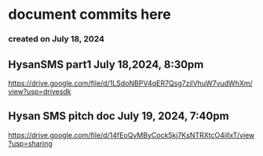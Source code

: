# document commits here 
### created on July 18, 2024

## HysanSMS part1 July 18,2024, 8:30pm
https://drive.google.com/file/d/1LSdoNBPV4qER7Qsg7zilVhuW7vudWhXm/view?usp=drivesdk

## Hysan SMS pitch doc July 19, 2024, 7:40pm
https://drive.google.com/file/d/14fEoQvMByCock5kj7KsNTRXtcO4ilIxT/view?usp=sharing
